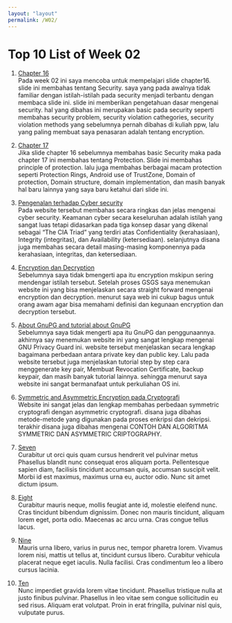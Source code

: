 ```yaml
---
layout: "layout"
permalink: /W02/
---
```


# Top 10 List of Week 02

1. [Chapter 16](https://www.os-book.com/OS10/slide-dir/PPTX-dir/ch16.pptx)<br>
Pada week 02 ini saya mencoba untuk mempelajari slide chapter16.
slide ini membahas tentang Security. saya yang pada awalnya tidak familiar dengan istilah-istilah pada security menjadi terbantu dengan membaca slide ini.
slide ini memberikan pengetahuan dasar mengenai security. hal yang dibahas ini merupakan basic pada security seperti membahas security problem,
security violation cathegories, security violation methods yang sebelumnya pernah dibahas di kuliah ppw, lalu yang paling membuat saya penasaran adalah tentang encryption.

2. [Chapter 17](https://www.os-book.com/OS10/slide-dir/PPTX-dir/ch17.pptx)<br>
Jika slide chapter 16 sebelumnya membahas basic Security maka pada chapter 17 ini membahas tentang Protection.
Slide ini membahas principle of protection. lalu juga membahas berbagai macam protection seperti Protection Rings, Android use of TrustZone,
Domain of protection, Domain structure, domain implementation, dan masih banyak hal baru lainnya yang saya baru ketahui dari slide ini.

3. [Pengenalan terhadap Cyber security](https://www.jagoanhosting.com/blog/pengetahuan-lengkap-tentang-ilmu-cyber-security/)<br>
Pada website tersebut membahas secara ringkas dan jelas mengenai cyber security.
Keamanan cyber secara keseluruhan adalah istilah yang sangat luas tetapi didasarkan pada tiga konsep dasar yang dikenal sebagai “The CIA Triad” yang terdiri atas Confidentiality (kerahasiaan), Integrity (integritas), dan Availability (ketersediaan). selanjutnya disana juga membahas secara detail masing-masing komponennya pada
kerahasiaan, integritas, dan ketersediaan.

4. [Encryption dan Decryption](https://www.ultima-erp.id/article/sia/encryption/)<br>
Sebelumnya saya tidak bmengerti apa itu encryption mskipun sering mendengar istilah tersebut. 
Setelah proses GSGS saya menemukan website ini yang bisa menjelaskan secara straight forward mengenai encryption dan decryption.
menurut saya web ini cukup bagus untuk orang awam agar bisa memahami definisi dan kegunaan encryption dan decryption tersebut.

5. [About GnuPG and tutorial about GnuPG](https://software.endy.muhardin.com/linux/menggunakan-gpg/)<br>
Sebelumnya saya tidak mengerti apa itu GnuPG dan penggunaannya. akhirnya say menemukan website ini yang sangat lengkap mengenai GNU Privacy Guard ini.
website tersebut menjelaskan secara lengkap bagaimana perbedaan antara private key dan public key.
Lalu pada website tersebut juga menjelaskan tutorial step by step cara menggenerate key pair, Membuat Revocation Certificate, backup keypair, dan masih banyak tutorial lainnya. sehingga menurut saya website ini sangat bermanafaat untuk perkuliahan OS ini.

6. [Symmetric and Asymmetric Encryption pada Cryptografi](http://geminigirl28.blogspot.com/2014/10/symmetric-dan-asymmetric-criptography.html)<br>
Website ini sangat jelas dan lengkap membahas perbedaan symmetric cryptografi dengan asymmetric cryptografi.
disana juga dibahas metode-metode yang digunakan pada proses enkripsi dan dekripsi.
terakhir disana juga dibahas mengenai CONTOH DAN ALGORITMA SYMMETRIC DAN ASYMMETRIC CRIPTOGRAPHY.

7. [Seven](https://en.wikipedia.org/wiki/7)<br>
Curabitur ut orci quis quam cursus hendrerit vel pulvinar metus
Phasellus blandit nunc consequat eros aliquam porta.
Pellentesque sapien diam, facilisis tincidunt accumsan quis, accumsan suscipit velit. 
Morbi id est maximus, maximus urna eu, auctor odio. 
Nunc sit amet dictum ipsum.

8. [Eight](https://en.wikipedia.org/wiki/8)<br>
Curabitur mauris neque, mollis feugiat ante id, molestie eleifend nunc.
Cras tincidunt bibendum dignissim.
Donec non mauris tincidunt, aliquam lorem eget, porta odio.
Maecenas ac arcu urna.
Cras congue tellus lacus.

9. [Nine](https://en.wikipedia.org/wiki/9)<br>
Mauris urna libero, varius in purus nec, tempor pharetra lorem.
Vivamus lorem nisi, mattis ut tellus at, tincidunt cursus libero.
Curabitur vehicula placerat neque eget iaculis.
Nulla facilisi.
Cras condimentum leo a libero cursus lacinia.

10. [Ten](https://en.wikipedia.org/wiki/10)<br>
Nunc imperdiet gravida lorem vitae tincidunt. 
Phasellus tristique nulla at justo finibus pulvinar.
Phasellus in leo vitae sem congue sollicitudin eu sed risus.
Aliquam erat volutpat.
Proin in erat fringilla, pulvinar nisl quis, vulputate purus.

